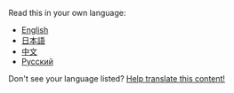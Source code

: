Read this in your own language:

- [English](./en-GB)
- [日本語](./ja-JP)
- [中文](./zh-CN)
- [Русский](./ru-RU)

Don't see your language listed? [Help translate this content!](https://github.com/Pomax/BezierInfo-2/wiki/localize)
